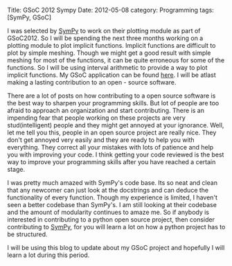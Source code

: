 Title: GSoC 2012 Sympy
Date: 2012-05-08
category: Programming
tags: [SymPy, GSoC]

I was selected by [SymPy](http://sympy.org) to work on their plotting module as part of GSoC2012. So I will be spending the next three months working on a plotting module to plot implicit functions. Implicit functions are difficult to plot by simple meshing. Though we might get a good result with simple meshing for most of the functions, it can be quite erroneous for some of the functions. So I will be using interval arithmetic to provide a way to plot implicit functions. My GSoC application can be found [here](https://github.com/sympy/sympy/wiki/GSoC-2012-Application-Bharath-M-R%3A-Plotting-Module). I will be atlast making a lasting contribution to an open - source software.

There are a lot of posts on how contributing to a open source software is the best way to sharpen your programming skills. But lot of people are too afraid to approach an organization and start contributing. There is an impending fear that people working on these projects are very stud(intelligent) people and they might get annoyed at your ignorance. Well, let me tell you this, people in an open source project are really nice. They don't get annoyed very easily and they are ready to help you with everything. They correct all your mistakes with lots of patience and help you with improving your code. I think getting your code reviewed is the best way to improve your programming skills after you have reached a certain stage. 

I was pretty much amazed with SymPy's code base. Its so neat and clean that any newcomer can just look at the docstrings and can deduce the functionality of every function. Though my experience is limited, I haven't seen a better codebase than SymPy's. I am still looking at their codebase and the amount of modularity continues to amaze me. So if anybody is interested in contributing to a python open source project, then consider contributing to [SymPy](http://sympy.org), for you will learn a lot on how a python project has to be structured.

I will be using this blog to update about my GSoC project and hopefully I will learn a lot during this period.

